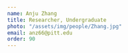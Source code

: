 ```yaml
---
name: Anju Zhang
title: Researcher, Undergraduate
photo: "/assets/img/people/Zhang.jpg" 
email: anz66@pitt.edu
order: 90
---
```

